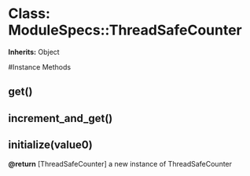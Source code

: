 # Class: ModuleSpecs::ThreadSafeCounter
**Inherits:** Object
    




#Instance Methods
## get() [](#method-i-get)

## increment_and_get() [](#method-i-increment_and_get)

## initialize(value0) [](#method-i-initialize)

**@return** [ThreadSafeCounter] a new instance of ThreadSafeCounter

